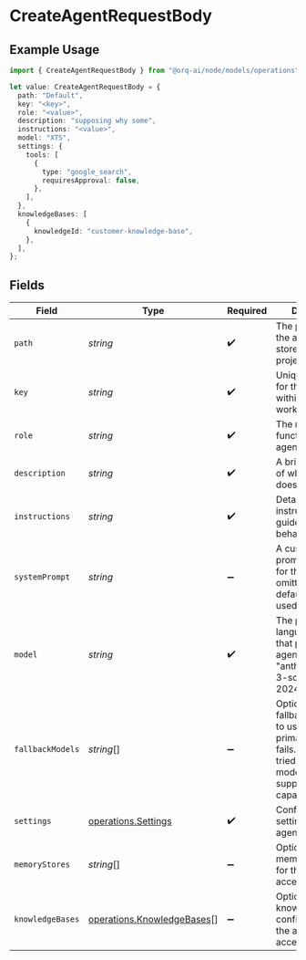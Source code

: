 # CreateAgentRequestBody

## Example Usage

```typescript
import { CreateAgentRequestBody } from "@orq-ai/node/models/operations";

let value: CreateAgentRequestBody = {
  path: "Default",
  key: "<key>",
  role: "<value>",
  description: "supposing why some",
  instructions: "<value>",
  model: "XTS",
  settings: {
    tools: [
      {
        type: "google_search",
        requiresApproval: false,
      },
    ],
  },
  knowledgeBases: [
    {
      knowledgeId: "customer-knowledge-base",
    },
  ],
};
```

## Fields

| Field                                                                                                                                                   | Type                                                                                                                                                    | Required                                                                                                                                                | Description                                                                                                                                             | Example                                                                                                                                                 |
| ------------------------------------------------------------------------------------------------------------------------------------------------------- | ------------------------------------------------------------------------------------------------------------------------------------------------------- | ------------------------------------------------------------------------------------------------------------------------------------------------------- | ------------------------------------------------------------------------------------------------------------------------------------------------------- | ------------------------------------------------------------------------------------------------------------------------------------------------------- |
| `path`                                                                                                                                                  | *string*                                                                                                                                                | :heavy_check_mark:                                                                                                                                      | The path where the agent will be stored in the project structure                                                                                        | Default                                                                                                                                                 |
| `key`                                                                                                                                                   | *string*                                                                                                                                                | :heavy_check_mark:                                                                                                                                      | Unique identifier for the agent within the workspace                                                                                                    |                                                                                                                                                         |
| `role`                                                                                                                                                  | *string*                                                                                                                                                | :heavy_check_mark:                                                                                                                                      | The role or function of the agent                                                                                                                       |                                                                                                                                                         |
| `description`                                                                                                                                           | *string*                                                                                                                                                | :heavy_check_mark:                                                                                                                                      | A brief description of what the agent does                                                                                                              |                                                                                                                                                         |
| `instructions`                                                                                                                                          | *string*                                                                                                                                                | :heavy_check_mark:                                                                                                                                      | Detailed instructions that guide the agent's behavior                                                                                                   |                                                                                                                                                         |
| `systemPrompt`                                                                                                                                          | *string*                                                                                                                                                | :heavy_minus_sign:                                                                                                                                      | A custom system prompt template for the agent. If omitted, the default template is used.                                                                |                                                                                                                                                         |
| `model`                                                                                                                                                 | *string*                                                                                                                                                | :heavy_check_mark:                                                                                                                                      | The primary language model that powers the agent (e.g., "anthropic/claude-3-sonnet-20240229")                                                           |                                                                                                                                                         |
| `fallbackModels`                                                                                                                                        | *string*[]                                                                                                                                              | :heavy_minus_sign:                                                                                                                                      | Optional array of fallback model IDs to use when the primary model fails. Models are tried in order. All models must support tool calling capabilities. |                                                                                                                                                         |
| `settings`                                                                                                                                              | [operations.Settings](../../models/operations/settings.md)                                                                                              | :heavy_check_mark:                                                                                                                                      | Configuration settings for the agent's behavior                                                                                                         |                                                                                                                                                         |
| `memoryStores`                                                                                                                                          | *string*[]                                                                                                                                              | :heavy_minus_sign:                                                                                                                                      | Optional array of memory store keys for the agent to access                                                                                             |                                                                                                                                                         |
| `knowledgeBases`                                                                                                                                        | [operations.KnowledgeBases](../../models/operations/knowledgebases.md)[]                                                                                | :heavy_minus_sign:                                                                                                                                      | Optional array of knowledge base configurations for the agent to access                                                                                 |                                                                                                                                                         |